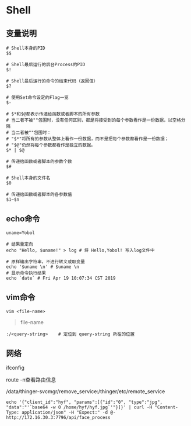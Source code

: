 # Shell

## 变量说明

```shell
# Shell本身的PID
$$

# Shell最后运行的后台Process的PID
$!

# Shell最后运行的命令的结束代码（返回值）
$?

# 使用Set命令设定的Flag一览
$-

# $*和$@都表示传递给函数或者脚本的所有参数
# 当二者不被""包围时，没有任何区别，都是将接受到的每个参数看作是一份数据，以空格分隔
# 当二者被""包围时：
# "$*"将所有的参数从整体上看作一份数据，而不是把每个参数都看作是一份数据；
# "$@"仍然将每个参数都看作是独立的数据。
$* | $@

# 传递给函数或者脚本的参数个数
$#

# Shell本身的文件名
$0

# 传递给函数或者脚本的各参数值
$1~$n
```

## echo命令

```shell
uname=Yobol

# 结果重定向
echo "Hello, $uname!" > log # 将 Hello,Yobol! 写入log文件中

# 原样输出字符串，不进行转义或取变量
echo '$uname \n' # $uname \n
# 显示命令执行结果
echo `date` # Fri Apr 19 10:07:34 CST 2019
```

## vim命令

```shell
vim <file-name>
```

> file-name

```
:/<query-string>    # 定位到 query-string 所在的位置
```

## 网络

ifconfig

route -n查看路由信息

/data/thinger-svcmgr/remove_service:/thinger/etc/remote_service

```
echo '{"client_id":"hyf", "params":[{"id":"0", "type":"jpg", "data":"'`base64 -w 0 /home/hyf/hyf.jpg`'"}]}' | curl -H "Content-Type: application/json" -H "Expect:" -d @- http://172.16.30.3:7796/api/face_process
```

